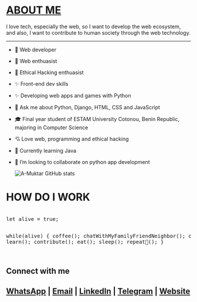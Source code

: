 <lin href="https://cdnjs.cloudflare.com/ajax/libs/font-awesome/5.15.4/css/all.min.css">
<h1><a href="https://github.com/A-Muktar">  ABOUT ME </a></h1>

   I love tech, especially the web, so I want to develop the web ecosystem, and also, I want to contribute to human society through the web technology.  
            <hr /> 
- 🎡 Web developer
- 🎇 Web enthuasist
- 🎇 Ethical Hacking enthuasist 
- ✨ Front-end dev skills
- ✨ Developing web apps and games with Python 
- 💬 Ask me about Python, Django, HTML, CSS and JavaScript
- 🎓 Final year student of ESTAM University Cotonou, Benin Republic, majoring in Computer Science
- 💘 Love web, programming and ethical hacking 
- 💎 Currently learning Java
- 💞️ I’m looking to collaborate on python app development 
   

   ![A-Muktar GitHub stats](https://github-readme-stats.vercel.app/api?username=A-Muktar&show_icons=true&theme=radical)


<h1>HOW DO I WORK</h1>
<pre>  
let alive = true;

while(alive) {
  coffee();
  chatWithMyFamilyFriendNeighbor();
  code();
  learn();
  contribute();
  eat();
  sleep();
  repeat💫();
}

</pre>

<h2>Connect with me</h2>
<h2>
<a href="https://wa.me/+23408102075944"><i class="fa-brands fa-whatsApp"></i>WhatsApp</a> |
<a href="mailto:techlead.in@gmail.com">Email</a> |
<a href="https://www.linkedin.com/in/muktar-aliyu-988840239">LinkedIn</a> |
<a href="https://t.me/Amuktar1">Telegram</a> |
<a href="https://amuktar.netlify.app">Website</a>
</h2>
<!---
A-Muktar/A-Muktar is a ✨ special ✨ repository because its `README.md` (this file) appears on your GitHub profile.
You can click the Preview link to take a look at your changes.
--->
